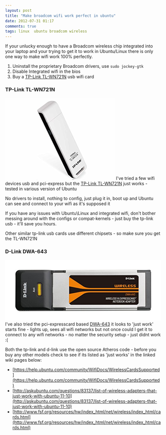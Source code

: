 ```yaml
---
layout: post
title: "Make broadcom wifi work perfect in ubuntu"
date: 2012-07-31 01:17
comments: true
tags: linux  ubuntu broadcom wireless
---
```


If your unlucky enough to have a Broadcom wireless chip integrated into your laptop
and your trying to get it to work in Ubuntu/Linux there is only one way to make wifi work 100% perfectly.


1. Uninstall the proprietary Broadcom drivers, use `sudo jockey-gtk`
2. Disable Integrated wifi in the bios
3. Buy a [TP-Link TL-WN721N](http://www.amazon.com/TP-Link-TL-WN721N-150Mbps-Wireless-Adapter/dp/B002ZDQHS4) usb wifi card

### TP-Link TL-WN721N
![](/img/tp-link.jpg)
I've tried a few wifi devices usb and pci-express but the [TP-Link TL-WN721N](http://www.amazon.com/TP-Link-TL-WN721N-150Mbps-Wireless-Adapter/dp/B002ZDQHS4) just works - tested in various version of Ubuntu

No drivers to install, nothing to config, just plug it in, boot up and Ubuntu can see and connect to your wifi as it's supposed it

If you have any issues with Ubuntu\Linux and integrated wifi, don't bother messing around with the configs or compat-kernels - just
buy the tp-link usb - it'll save you hours.

Other similar tp-link usb cards use different chipsets - so make sure you get the TL-WN721N

### D-Link DWA-643
![](/img/d-link.jpg)
I've also tried the pci-expresscard based [DWA-643](http://www.amazon.com/DWA-643-Xtreme-N-Notebook-EXPRESSCARD/dp/B000V6C70O/) it looks to 'just work' starts fine - lights up, sees all wifi networks but not once could I get it to connect to any wifi networks - no matter the security setup - just didnt work :(

Both the tp-link and d-link use the open source Atheros code - before you buy any other models check to see if its listed as 'just works' in the linked wiki pages below:

* [https://help.ubuntu.com/community/WifiDocs/WirelessCardsSupported](https://help.ubuntu.com/community/WifiDocs/WirelessCardsSupported)
* [http://askubuntu.com/questions/83137/list-of-wireless-adapters-that-just-work-with-ubuntu-11-10](http://askubuntu.com/questions/83137/list-of-wireless-adapters-that-just-work-with-ubuntu-11-10)
* [http://www.fsf.org/resources/hw/index_html/net/wireless/index_html/cards.html](http://www.fsf.org/resources/hw/index_html/net/wireless/index_html/cards.html)
